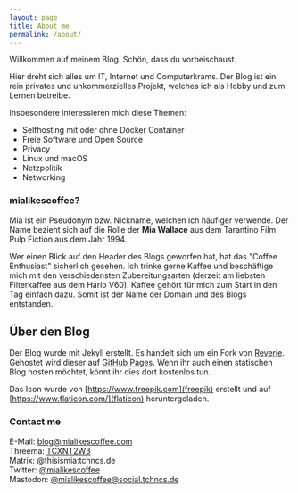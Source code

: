 ```yaml
---
layout: page
title: About me
permalink: /about/
---
```


Willkommen auf meinem Blog. Schön, dass du vorbeischaust.

Hier dreht sich alles um IT, Internet und Computerkrams. Der Blog ist ein rein privates und unkommerzielles Projekt, welches ich als Hobby und zum Lernen betreibe.

Insbesondere interessieren mich diese Themen:

* Selfhosting mit oder ohne Docker Container
* Freie Software und Open Source
* Privacy
* Linux und macOS
* Netzpolitik
* Networking


### mialikescoffee?

Mia ist ein Pseudonym bzw. Nickname, welchen ich häufiger verwende.
Der Name bezieht sich auf die Rolle der **Mia Wallace** aus dem Tarantino Film Pulp Fiction aus dem Jahr 1994. 

Wer einen Blick auf den Header des Blogs geworfen hat, hat das "Coffee Enthusiast" sicherlich gesehen. Ich trinke gerne Kaffee und beschäftige mich mit den verschiedensten Zubereitungsarten (derzeit am liebsten Filterkaffee aus dem Hario V60). Kaffee gehört für mich zum Start in den Tag einfach dazu. Somit ist der Name der Domain und des Blogs entstanden.


## Über den Blog

Der Blog wurde mit Jekyll erstellt. Es handelt sich um ein Fork von [Reverie](https://github.com/amitmerchant1990/reverie). 
Gehostet wird dieser auf [GitHub Pages](https://pages.github.com/). Wenn ihr auch einen statischen Blog hosten möchtet, könnt ihr dies dort kostenlos tun.  

Das Icon wurde von [https://www.freepik.com](freepik) erstellt und auf [https://www.flaticon.com/](flaticon) heruntergeladen.


### Contact me

E-Mail: [blog@mialikescoffee.com](mailto:blog@mialikescoffee.com)  
Threema: [TCXNT2W3](https://threema.id/TCXNT2W3)  
Matrix: @thisismia:tchncs.de  
Twitter: [@mialikescoffee](https://twitter.com/mialikescoffee)   
Mastodon: [@mialikescoffee@social.tchncs.de](https://social.tchncs.de/@mialikescoffee)
